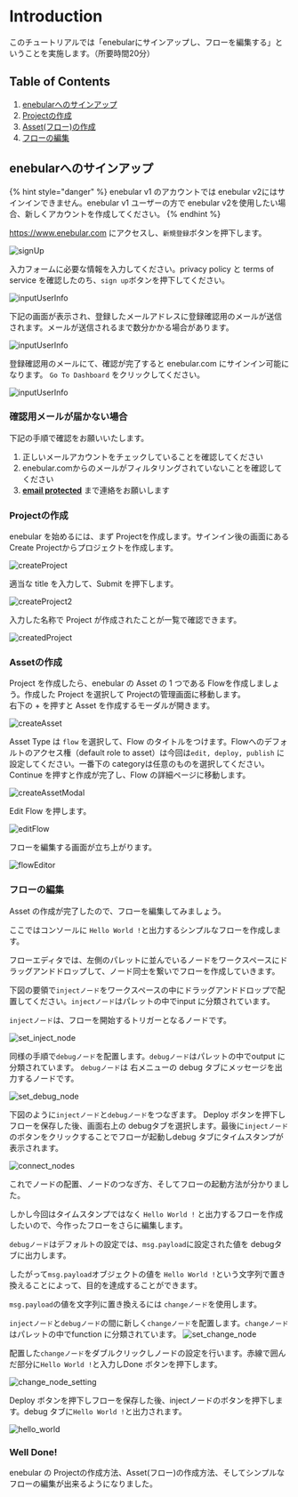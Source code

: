 # Introduction
このチュートリアルでは「enebularにサインアップし、フローを編集する」ということを実施します。（所要時間20分）

## Table of Contents
1.  [enebularへのサインアップ](Introduction.html#enebularへのサインアップ)
2.  [Projectの作成](Introduction.html#Projectの作成)
3.  [Asset(フロー)の作成](Introduction.html#Asset(フロー)の作成)
4.  [フローの編集](Introduction.html#フローの編集)

## enebularへのサインアップ

{% hint style="danger" %}
enebular v1 のアカウントでは enebular v2にはサインインできません。enebular v1 ユーザーの方で enebular v2を使用したい場合、新しくアカウントを作成してください。
{% endhint %}

<https://www.enebular.com> にアクセスし、`新規登録`ボタンを押下します。

![signUp](../image/GetStarted/Introduction-signUp-ja.png)

入力フォームに必要な情報を入力してください。privacy policy と terms of service を確認したのち、`sign up`ボタンを押下してください。

![inputUserInfo](../image/GetStarted/Introduction-inputUserInfo.png)

下記の画面が表示され、登録したメールアドレスに登録確認用のメールが送信されます。メールが送信されるまで数分かかる場合があります。

![inputUserInfo](../image/GetStarted/Introduction-verifying.png)

登録確認用のメールにて、確認が完了すると enebular.com
にサインイン可能になります。 `Go To Dashboard` をクリックしてください。

![inputUserInfo](../image/GetStarted/Introduction-verified.png)

### 確認用メールが届かない場合

下記の手順で確認をお願いいたします。

1.  正しいメールアカウントをチェックしていることを確認してください
2.  enebular.comからのメールがフィルタリングされていないことを確認してください
3.  **[email protected](http://docs.enebular.com/cdn-cgi/l/email-protection)** まで連絡をお願いします

### Projectの作成

enebular を始めるには、まず Projectを作成します。サインイン後の画面にある Create Projectからプロジェクトを作成します。

![createProject](../image/GetStarted/Introduction-createProject.png)

適当な title を入力して、Submit を押下します。

![createProject2](../image/GetStarted/Introduction-createProject2.png)

入力した名称で Project が作成されたことが一覧で確認できます。

![createdProject](../image/GetStarted/Introduction-createdProject.png)

### Assetの作成

Project を作成したら、enebular の Asset の 1 つである Flowを作成しましょう。作成した Project を選択して Projectの管理画面に移動します。  
右下の + を押すと Asset を作成するモーダルが開きます。

![createAsset](../image/GetStarted/Introduction-createAsset.png)

Asset Type は `flow` を選択して、Flow のタイトルをつけます。Flowへのデフォルトのアクセス権（default role to asset）は今回は`edit, deploy, publish` に設定してください。一番下の categoryは任意のものを選択してください。  
Continue を押すと作成が完了し、Flow の詳細ページに移動します。

![createAssetModal](../image/GetStarted/Introduction-createAssetModal.png)

Edit Flow を押します。

![editFlow](../image/GetStarted/Introduction-editFlow.png)

フローを編集する画面が立ち上がります。

![flowEditor](../image/GetStarted/Introduction-flowEditor.png)

### フローの編集

Asset の作成が完了したので、フローを編集してみましょう。

ここではコンソールに `Hello World !`と出力するシンプルなフローを作成します。

フローエディタでは、左側のパレットに並んでいるノードをワークスペースにドラッグアンドドロップして、ノード同士を繋いでフローを作成していきます。

下図の要領で`injectノード`をワークスペースの中にドラッグアンドドロップで配置してください。`injectノード`はパレットの中でinput に分類されています。

`injectノード`は、フローを開始するトリガーとなるノードです。

![set\_inject\_node](../image/GetStarted/Introduction-inject_node.gif)

同様の手順で`debugノード`を配置します。`debugノード`はパレットの中でoutput に分類されています。 `debugノード`は 右メニューの debug タブにメッセージを出力するノードです。

![set\_debug\_node](../image/GetStarted/Introduction-debug_node.gif)

下図のように`injectノード`と`debugノード`をつなぎます。 Deploy
ボタンを押下しフローを保存した後、画面右上の debugタブを選択します。最後に`injectノード`のボタンをクリックすることでフローが起動しdebug タブにタイムスタンプが表示されます。

![connect\_nodes](../image/GetStarted/Introduction-connect_nodes.gif)

これでノードの配置、ノードのつなぎ方、そしてフローの起動方法が分かりました。

しかし今回はタイムスタンプではなく `Hello World !` と出力するフローを作成したいので、今作ったフローをさらに編集します。

`debugノード`はデフォルトの設定では、`msg.payload`に設定された値を debugタブに出力します。

したがって`msg.payload`オブジェクトの値を `Hello World !`という文字列で置き換えることによって、目的を達成することができます。

`msg.payload`の値を文字列に置き換えるには `changeノード`を使用します。

`injectノード`と`debugノード`の間に新しく`changeノード`を配置します。`changeノード`はパレットの中でfunction に分類されています。
![set\_change\_node](../image/GetStarted/Introduction-set_change_node.gif)

配置した`changeノード`をダブルクリックしノードの設定を行います。赤線で囲んだ部分に`Hello World !`と入力しDone ボタンを押下します。

![change\_node\_setting](../image/GetStarted/Introduction-change_node_setting.png)

Deploy ボタンを押下しフローを保存した後、injectノードのボタンを押下します。debug タブに`Hello World !`と出力されます。

![hello\_world](../image/GetStarted/Introduction-hello_world.png)

### Well Done!

enebular の Projectの作成方法、Asset(フロー)の作成方法、そしてシンプルなフローの編集が出来るようになりました。
